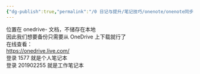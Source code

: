 ```yaml
---
{"dg-publish":true,"permalink":"/0 日记与提升/笔记技巧/onenote/onenote同步与管理/Onenote文件存储位置/","title":"Onenote文件存储位置"}
---
```



位置在 onedrive- 文档，不储存在本地  
因此我们想要备份只需要从 OneDrive 上下载就行了  
在线查看：  
<https://onedrive.live.com/>  
登录 1577 就是个人笔记本  
登录 201902255 就是工作笔记本